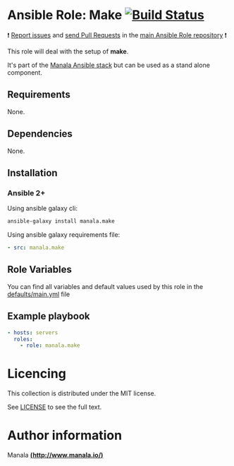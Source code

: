 # Ansible Role: Make [![Build Status](https://travis-ci.org/manala/ansible-role-make.svg?branch=master)](https://travis-ci.org/manala/ansible-role-make)

:exclamation: [Report issues](https://github.com/manala/ansible-roles/issues) and [send Pull Requests](https://github.com/manala/ansible-roles/pulls) in the [main Ansible Role repository](https://github.com/manala/ansible-roles) :exclamation:

This role will deal with the setup of __make__.

It's part of the [Manala Ansible stack](http://www.manala.io) but can be used as a stand alone component.

## Requirements

None.

## Dependencies

None.

## Installation

### Ansible 2+

Using ansible galaxy cli:

```bash
ansible-galaxy install manala.make
```

Using ansible galaxy requirements file:

```yaml
- src: manala.make
```

## Role Variables

You can find all variables and default values used by this role in the [defaults/main.yml](./defaults/main.yml) file

## Example playbook

```yaml
- hosts: servers
  roles:
    - role: manala.make
```

# Licencing

This collection is distributed under the MIT license.

See [LICENSE](https://opensource.org/licenses/MIT) to see the full text.

# Author information

Manala [**(http://www.manala.io/)**](http://www.manala.io)
